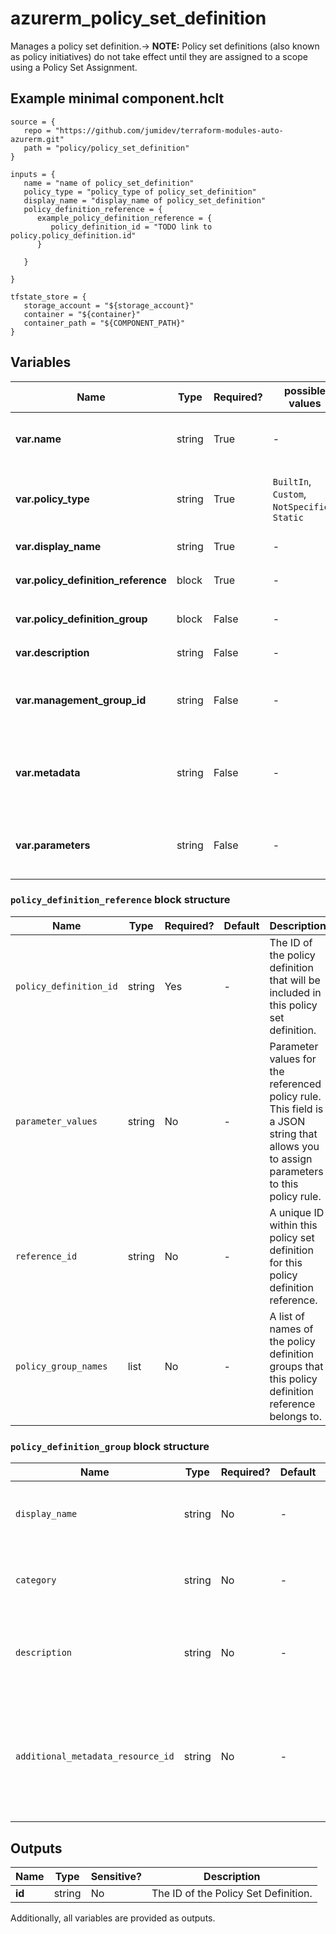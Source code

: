 # azurerm_policy_set_definition

Manages a policy set definition.-> **NOTE:**  Policy set definitions (also known as policy initiatives) do not take effect until they are assigned to a scope using a Policy Set Assignment.

## Example minimal component.hclt

```hcl
source = {
   repo = "https://github.com/jumidev/terraform-modules-auto-azurerm.git" 
   path = "policy/policy_set_definition" 
}

inputs = {
   name = "name of policy_set_definition" 
   policy_type = "policy_type of policy_set_definition" 
   display_name = "display_name of policy_set_definition" 
   policy_definition_reference = {
      example_policy_definition_reference = {
         policy_definition_id = "TODO link to policy.policy_definition.id"   
      }
  
   }
 
}

tfstate_store = {
   storage_account = "${storage_account}" 
   container = "${container}" 
   container_path = "${COMPONENT_PATH}" 
}

```

## Variables

| Name | Type | Required? |  possible values |  Description |
| ---- | ---- | --------- |  ----------- | ----------- |
| **var.name** | string | True | -  |  The name of the policy set definition. Changing this forces a new resource to be created. | 
| **var.policy_type** | string | True | `BuiltIn`, `Custom`, `NotSpecified`, `Static`  |  The policy set type. Possible values are `BuiltIn`, `Custom`, `NotSpecified` and `Static`. Changing this forces a new resource to be created. | 
| **var.display_name** | string | True | -  |  The display name of the policy set definition. | 
| **var.policy_definition_reference** | block | True | -  |  One or more `policy_definition_reference` blocks. | 
| **var.policy_definition_group** | block | False | -  |  One or more `policy_definition_group` blocks. | 
| **var.description** | string | False | -  |  The description of the policy set definition. | 
| **var.management_group_id** | string | False | -  |  The id of the Management Group where this policy set definition should be defined. Changing this forces a new resource to be created. | 
| **var.metadata** | string | False | -  |  The metadata for the policy set definition. This is a JSON object representing additional metadata that should be stored with the policy definition. | 
| **var.parameters** | string | False | -  |  Parameters for the policy set definition. This field is a JSON object that allows you to parameterize your policy definition. | 

### `policy_definition_reference` block structure

| Name | Type | Required? | Default | Description |
| ---- | ---- | --------- | ------- | ----------- |
| `policy_definition_id` | string | Yes | - | The ID of the policy definition that will be included in this policy set definition. |
| `parameter_values` | string | No | - | Parameter values for the referenced policy rule. This field is a JSON string that allows you to assign parameters to this policy rule. |
| `reference_id` | string | No | - | A unique ID within this policy set definition for this policy definition reference. |
| `policy_group_names` | list | No | - | A list of names of the policy definition groups that this policy definition reference belongs to. |

### `policy_definition_group` block structure

| Name | Type | Required? | Default | Description |
| ---- | ---- | --------- | ------- | ----------- |
| `display_name` | string | No | - | The display name of this policy definition group. |
| `category` | string | No | - | The category of this policy definition group. |
| `description` | string | No | - | The description of this policy definition group. |
| `additional_metadata_resource_id` | string | No | - | The ID of a resource that contains additional metadata about this policy definition group. |



## Outputs

| Name | Type | Sensitive? | Description |
| ---- | ---- | --------- | --------- |
| **id** | string | No  | The ID of the Policy Set Definition. | 

Additionally, all variables are provided as outputs.
